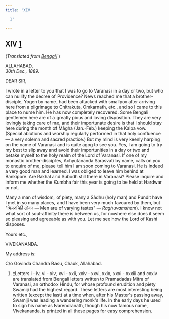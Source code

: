 ```yaml
---
title: 'XIV

  1'

---
```





  

  


## XIV [1](#fn1)

(*Translated from [Bengali](b6020e6014.pdf)* )

ALLAHABAD,  
*30th Dec., 1889.*

DEAR SIR,

I wrote in a letter to you that I was to go to Varanasi in a day or two,
but who can nullify the decree of Providence? News reached me that a
brother-disciple, Yogen by name, had been attacked with smallpox after
arriving here from a pilgrimage to Chitrakuta, Omkarnath, etc., and so I
came to this place to nurse him. He has now completely recovered. Some
Bengali gentlemen here are of a greatly pious and loving disposition.
They are very lovingly taking care of me, and their importunate desire
is that I should stay here during the month of Mâgha (Jan.-Feb.) keeping
the Kalpa vow. (Special ablutions and worship regularly performed in
that holy confluence — a very solemn and sacred practice.) But my mind
is very keenly harping on the name of Varanasi and is quite agog to see
you. Yes, I am going to try my best to slip away and avoid their
importunities in a day or two and betake myself to the holy realm of the
Lord of Varanasi. If one of my monastic brother-disciples, Achyutananda
Sarasvati by name, calls on you to enquire of me, please tell him I am
soon coming to Varanasi. He is indeed a very good man and learned. I was
obliged to leave him behind at Bankipore. Are Rakhal and Subodh still
there in Varanasi? Please inquire and inform me whether the Kumbha fair
this year is going to be held at Hardwar or not.

Many a man of wisdom, of piety, many a Sâdhu (holy man) and Pundit have
I met in so many places, and I have been very much favoured by them, but
"भिन्नरुचिर्हि लोकाः — Men are of varying tastes" — *Raghuvamsham*). I
know not what sort of soul-affinity there is between us, for nowhere
else does it seem so pleasing and agreeable as with you. Let me see how
the Lord of Kashi disposes.

Yours etc.,

VIVEKANANDA.

  
My address is:

C/o Govinda Chandra Basu, Chauk, Allahabad.

1.  [^](#txt1)Letters i - iv, vi - xiv, xvi - xxii, xxiv - xxvi, xxix,
    xxxi - xxxiii and cxxiv are translated from Bengali letters written
    to Pramadadas Mitra of Varanasi, an orthodox Hindu, for whose
    profound erudition and piety Swamiji had the highest regard. These
    letters are most interesting being written (except the last) at a
    time when, after his Master's passing away, Swamiji was leading a
    wandering monk's life. In the early days he used to sign his name as
    Narendranath, though his now famous name, Vivekananda, is printed in
    all these pages for easy comprehension.


